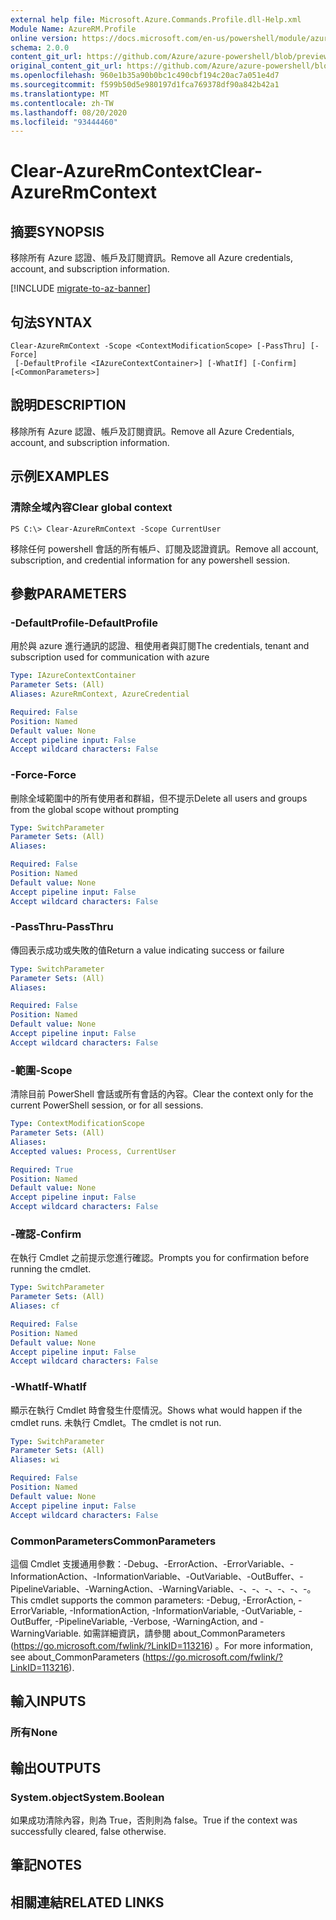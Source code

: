 ```yaml
---
external help file: Microsoft.Azure.Commands.Profile.dll-Help.xml
Module Name: AzureRM.Profile
online version: https://docs.microsoft.com/en-us/powershell/module/azurerm.profile/clear-azurermcontext
schema: 2.0.0
content_git_url: https://github.com/Azure/azure-powershell/blob/preview/src/ResourceManager/Profile/Commands.Profile/help/Clear-AzureRmContext.md
original_content_git_url: https://github.com/Azure/azure-powershell/blob/preview/src/ResourceManager/Profile/Commands.Profile/help/Clear-AzureRmContext.md
ms.openlocfilehash: 960e1b35a90b0bc1c490cbf194c20ac7a051e4d7
ms.sourcegitcommit: f599b50d5e980197d1fca769378df90a842b42a1
ms.translationtype: MT
ms.contentlocale: zh-TW
ms.lasthandoff: 08/20/2020
ms.locfileid: "93444460"
---
```

# <span data-ttu-id="23e92-101">Clear-AzureRmContext</span><span class="sxs-lookup"><span data-stu-id="23e92-101">Clear-AzureRmContext</span></span>

## <span data-ttu-id="23e92-102">摘要</span><span class="sxs-lookup"><span data-stu-id="23e92-102">SYNOPSIS</span></span>
<span data-ttu-id="23e92-103">移除所有 Azure 認證、帳戶及訂閱資訊。</span><span class="sxs-lookup"><span data-stu-id="23e92-103">Remove all Azure credentials, account, and subscription information.</span></span>

[!INCLUDE [migrate-to-az-banner](../../includes/migrate-to-az-banner.md)]

## <span data-ttu-id="23e92-104">句法</span><span class="sxs-lookup"><span data-stu-id="23e92-104">SYNTAX</span></span>

```
Clear-AzureRmContext -Scope <ContextModificationScope> [-PassThru] [-Force]
 [-DefaultProfile <IAzureContextContainer>] [-WhatIf] [-Confirm] [<CommonParameters>]
```

## <span data-ttu-id="23e92-105">說明</span><span class="sxs-lookup"><span data-stu-id="23e92-105">DESCRIPTION</span></span>
<span data-ttu-id="23e92-106">移除所有 Azure 認證、帳戶及訂閱資訊。</span><span class="sxs-lookup"><span data-stu-id="23e92-106">Remove all Azure Credentials, account, and subscription information.</span></span>

## <span data-ttu-id="23e92-107">示例</span><span class="sxs-lookup"><span data-stu-id="23e92-107">EXAMPLES</span></span>

### <span data-ttu-id="23e92-108">清除全域內容</span><span class="sxs-lookup"><span data-stu-id="23e92-108">Clear global context</span></span>
```
PS C:\> Clear-AzureRmContext -Scope CurrentUser
```

<span data-ttu-id="23e92-109">移除任何 powershell 會話的所有帳戶、訂閱及認證資訊。</span><span class="sxs-lookup"><span data-stu-id="23e92-109">Remove all account, subscription, and credential information for any powershell session.</span></span>

## <span data-ttu-id="23e92-110">參數</span><span class="sxs-lookup"><span data-stu-id="23e92-110">PARAMETERS</span></span>

### <span data-ttu-id="23e92-111">-DefaultProfile</span><span class="sxs-lookup"><span data-stu-id="23e92-111">-DefaultProfile</span></span>
<span data-ttu-id="23e92-112">用於與 azure 進行通訊的認證、租使用者與訂閱</span><span class="sxs-lookup"><span data-stu-id="23e92-112">The credentials, tenant and subscription used for communication with azure</span></span>

```yaml
Type: IAzureContextContainer
Parameter Sets: (All)
Aliases: AzureRmContext, AzureCredential

Required: False
Position: Named
Default value: None
Accept pipeline input: False
Accept wildcard characters: False
```

### <span data-ttu-id="23e92-113">-Force</span><span class="sxs-lookup"><span data-stu-id="23e92-113">-Force</span></span>
<span data-ttu-id="23e92-114">刪除全域範圍中的所有使用者和群組，但不提示</span><span class="sxs-lookup"><span data-stu-id="23e92-114">Delete all users and groups from the global scope without prompting</span></span>

```yaml
Type: SwitchParameter
Parameter Sets: (All)
Aliases: 

Required: False
Position: Named
Default value: None
Accept pipeline input: False
Accept wildcard characters: False
```

### <span data-ttu-id="23e92-115">-PassThru</span><span class="sxs-lookup"><span data-stu-id="23e92-115">-PassThru</span></span>
<span data-ttu-id="23e92-116">傳回表示成功或失敗的值</span><span class="sxs-lookup"><span data-stu-id="23e92-116">Return a value indicating success or failure</span></span>

```yaml
Type: SwitchParameter
Parameter Sets: (All)
Aliases: 

Required: False
Position: Named
Default value: None
Accept pipeline input: False
Accept wildcard characters: False
```

### <span data-ttu-id="23e92-117">-範圍</span><span class="sxs-lookup"><span data-stu-id="23e92-117">-Scope</span></span>
<span data-ttu-id="23e92-118">清除目前 PowerShell 會話或所有會話的內容。</span><span class="sxs-lookup"><span data-stu-id="23e92-118">Clear the context only for the current PowerShell session, or for all sessions.</span></span>

```yaml
Type: ContextModificationScope
Parameter Sets: (All)
Aliases: 
Accepted values: Process, CurrentUser

Required: True
Position: Named
Default value: None
Accept pipeline input: False
Accept wildcard characters: False
```

### <span data-ttu-id="23e92-119">-確認</span><span class="sxs-lookup"><span data-stu-id="23e92-119">-Confirm</span></span>
<span data-ttu-id="23e92-120">在執行 Cmdlet 之前提示您進行確認。</span><span class="sxs-lookup"><span data-stu-id="23e92-120">Prompts you for confirmation before running the cmdlet.</span></span>

```yaml
Type: SwitchParameter
Parameter Sets: (All)
Aliases: cf

Required: False
Position: Named
Default value: None
Accept pipeline input: False
Accept wildcard characters: False
```

### <span data-ttu-id="23e92-121">-WhatIf</span><span class="sxs-lookup"><span data-stu-id="23e92-121">-WhatIf</span></span>
<span data-ttu-id="23e92-122">顯示在執行 Cmdlet 時會發生什麼情況。</span><span class="sxs-lookup"><span data-stu-id="23e92-122">Shows what would happen if the cmdlet runs.</span></span>
<span data-ttu-id="23e92-123">未執行 Cmdlet。</span><span class="sxs-lookup"><span data-stu-id="23e92-123">The cmdlet is not run.</span></span>

```yaml
Type: SwitchParameter
Parameter Sets: (All)
Aliases: wi

Required: False
Position: Named
Default value: None
Accept pipeline input: False
Accept wildcard characters: False
```

### <span data-ttu-id="23e92-124">CommonParameters</span><span class="sxs-lookup"><span data-stu-id="23e92-124">CommonParameters</span></span>
<span data-ttu-id="23e92-125">這個 Cmdlet 支援通用參數：-Debug、-ErrorAction、-ErrorVariable、-InformationAction、-InformationVariable、-OutVariable、-OutBuffer、-PipelineVariable、-WarningAction、-WarningVariable、-、-、-、-、-、-。</span><span class="sxs-lookup"><span data-stu-id="23e92-125">This cmdlet supports the common parameters: -Debug, -ErrorAction, -ErrorVariable, -InformationAction, -InformationVariable, -OutVariable, -OutBuffer, -PipelineVariable, -Verbose, -WarningAction, and -WarningVariable.</span></span> <span data-ttu-id="23e92-126">如需詳細資訊，請參閱 about_CommonParameters (https://go.microsoft.com/fwlink/?LinkID=113216) 。</span><span class="sxs-lookup"><span data-stu-id="23e92-126">For more information, see about_CommonParameters (https://go.microsoft.com/fwlink/?LinkID=113216).</span></span>

## <span data-ttu-id="23e92-127">輸入</span><span class="sxs-lookup"><span data-stu-id="23e92-127">INPUTS</span></span>

### <span data-ttu-id="23e92-128">所有</span><span class="sxs-lookup"><span data-stu-id="23e92-128">None</span></span>

## <span data-ttu-id="23e92-129">輸出</span><span class="sxs-lookup"><span data-stu-id="23e92-129">OUTPUTS</span></span>

### <span data-ttu-id="23e92-130">System.object</span><span class="sxs-lookup"><span data-stu-id="23e92-130">System.Boolean</span></span>
<span data-ttu-id="23e92-131">如果成功清除內容，則為 True，否則則為 false。</span><span class="sxs-lookup"><span data-stu-id="23e92-131">True if the context was successfully cleared, false otherwise.</span></span>

## <span data-ttu-id="23e92-132">筆記</span><span class="sxs-lookup"><span data-stu-id="23e92-132">NOTES</span></span>

## <span data-ttu-id="23e92-133">相關連結</span><span class="sxs-lookup"><span data-stu-id="23e92-133">RELATED LINKS</span></span>


